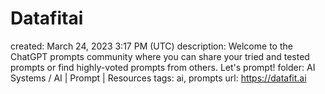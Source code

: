 # Datafitai

created: March 24, 2023 3:17 PM (UTC)
description: Welcome to the ChatGPT prompts community where you can share your tried and tested prompts or find highly-voted prompts from others. Let's prompt!
folder: AI Systems / AI | Prompt | Resources
tags: ai, prompts
url: https://datafit.ai